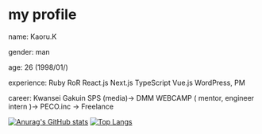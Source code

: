 # my profile 
 name: Kaoru.K
 
 gender: man

 age: 26 (1998/01/)

 experience: Ruby RoR React.js Next.js TypeScript Vue.js WordPress, PM

 career: Kwansei Gakuin SPS (media)→ DMM WEBCAMP ( mentor, engineer intern )→ PECO.inc → Freelance


 [![Anurag's GitHub stats](https://github-readme-stats.vercel.app/api?username=kaoru-kk&count_private=true&theme=tokyonight)](https://github.com/anuraghazra/github-readme-stats)
 [![Top Langs](https://github-readme-stats.vercel.app/api/top-langs/?username=kaoru-kk&layout=compact)](https://github.com/anuraghazra/github-readme-stats)
